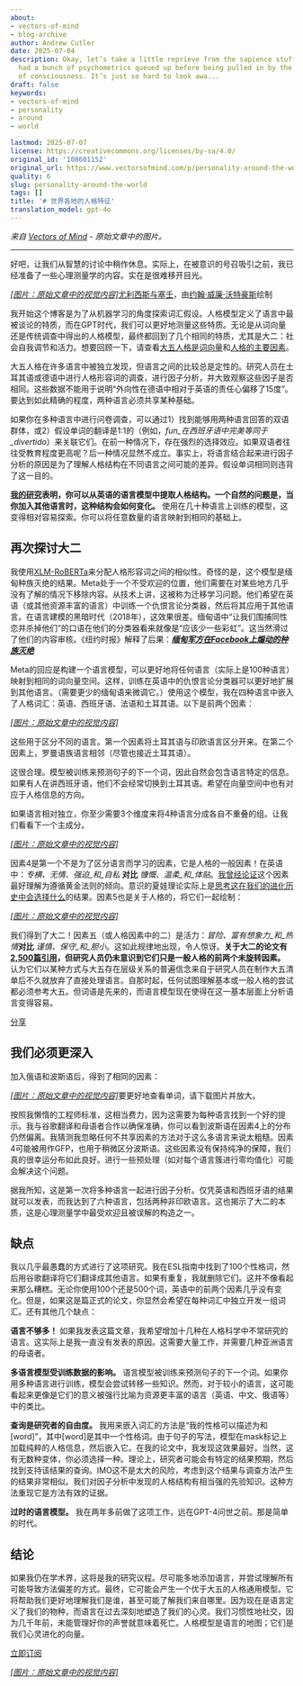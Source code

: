 ```yaml
---
about:
- vectors-of-mind
- blog-archive
author: Andrew Cutler
date: 2025-07-04
description: Okay, let’s take a little reprieve from the sapience stuff. I actually
  had a bunch of psychometrics queued up before being pulled in by the clarion call
  of consciousness. It’s just so hard to look awa...
draft: false
keywords:
- vectors-of-mind
- personality
- around
- world

lastmod: 2025-07-07
license: https://creativecommons.org/licenses/by-sa/4.0/
original_id: '108601152'
original_url: https://www.vectorsofmind.com/p/personality-around-the-world
quality: 6
slug: personality-around-the-world
tags: []
title: '# 世界各地的人格特征'
translation_model: gpt-4o
---
```


*来自 [Vectors of Mind](https://www.vectorsofmind.com/p/personality-around-the-world) - 原始文章中的图片。*

---

好吧，让我们从智慧的讨论中稍作休息。实际上，在被意识的号召吸引之前，我已经准备了一些心理测量学的内容。实在是很难移开目光。

[*[图片：原始文章中的视觉内容]*](https://substackcdn.com/image/fetch/$s_!X2nA!,f_auto,q_auto:good,fl_progressive:steep/https%3A%2F%2Fsubstack-post-media.s3.amazonaws.com%2Fpublic%2Fimages%2F62106fb3-6e73-444d-96f1-07b95ec828f9_1024x506.jpeg)[尤利西斯与塞壬](https://en.wikipedia.org/wiki/Ulysses_and_the_Sirens_\(Waterhouse\))，由[约翰·威廉·沃特豪斯](https://en.wikipedia.org/wiki/John_William_Waterhouse)绘制

我开始这个博客是为了从机器学习的角度探索词汇假设。人格模型定义了语言中最被谈论的特质，而在GPT时代，我们可以更好地测量这些特质。无论是从词向量还是传统调查中得出的人格模型，最终都回到了几个相同的特质，尤其是大二：社会自我调节和活力。想要回顾一下，请查看[大五人格是词向量](https://vectors.substack.com/p/the-big-five-are-word-vectors)和[人格的主要因素](https://vectors.substack.com/p/primary-factor-of-personality-part)。

大五人格在许多语言中被独立发现，但语言之间的比较总是定性的。研究人员在土耳其语或德语中进行人格形容词的调查，进行因子分析，并大致观察这些因子是否相同。这些数据不能用于说明“外向性在德语中相对于英语的责任心偏移了15度”。要达到如此精确的程度，两种语言必须共享某种基础。

如果你在多种语言中进行问卷调查，可以通过1）找到能够用两种语言回答的双语群体，或2）假设单词的翻译是1:1的（例如，_fun_在西班牙语中完美等同于_divertido_）来关联它们。在前一种情况下，存在强烈的选择效应。如果双语者往往受教育程度更高呢？后一种情况显然不成立。事实上，将语言结合起来进行因子分析的原因是为了理解人格结构在不同语言之间可能的差异。假设单词相同则违背了这一目的。

**[我的研究](https://arxiv.org/abs/2203.02092)表明，你可以从英语的语言模型中提取人格结构。一个自然的问题是，当你加入其他语言时，这种结构会如何变化。** 使用在几十种语言上训练的模型，这变得相对容易探索。你可以将任意数量的语言映射到相同的基础上。

## 再次探讨大二

我使用[XLM-RoBERTa](https://huggingface.co/xlm-roberta-base)来分配人格形容词之间的相似性。奇怪的是，这个模型是缅甸种族灭绝的结果。Meta处于一个不受欢迎的位置，他们需要在对某些地方几乎没有了解的情况下移除内容。从技术上讲，这被称为迁移学习问题。他们希望在英语（或其他资源丰富的语言）中训练一个仇恨言论分类器，然后将其应用于其他语言。在语言建模的黑暗时代（2018年），这效果很差。缅甸语中“让我们围捕同性恋并杀掉他们”的口语在他们的分类器看来就像是“应该少一些彩虹”。这当然滑过了他们的内容审核。《纽约时报》解释了后果：_**[缅甸军方在Facebook上煽动的种族灭绝](https://www.nytimes.com/2018/10/15/technology/myanmar-facebook-genocide.html)**_

Meta的回应是构建一个语言模型，可以更好地将任何语言（实际上是100种语言）映射到相同的词向量空间。这样，训练在英语中的仇恨言论分类器可以更好地扩展到其他语言。（需要更少的缅甸语来微调它。）使用这个模型，我在四种语言中嵌入了人格词汇：英语、西班牙语、法语和土耳其语。以下是前两个因素：

[*[图片：原始文章中的视觉内容]*](https://substackcdn.com/image/fetch/$s_!eLVQ!,f_auto,q_auto:good,fl_progressive:steep/https%3A%2F%2Fsubstack-post-media.s3.amazonaws.com%2Fpublic%2Fimages%2Fdd3ff00d-d96d-4e3b-ada4-640e3cd66089_1245x954.png)

这些用于区分不同的语言。第一个因素将土耳其语与印欧语言区分开来。在第二个因素上，罗曼语族语言相邻（尽管也接近土耳其语）。

这很合理。模型被训练来预测句子的下一个词，因此自然会包含语言特定的信息。如果有人在讲西班牙语，他们不会经常切换到土耳其语。希望在向量空间中也有对应于人格信息的方向。

如果语言相对独立，你至少需要3个维度来将4种语言分成各自不重叠的组。让我们看看下一个主成分。

[*[图片：原始文章中的视觉内容]*](https://substackcdn.com/image/fetch/$s_!PRKA!,f_auto,q_auto:good,fl_progressive:steep/https%3A%2F%2Fsubstack-post-media.s3.amazonaws.com%2Fpublic%2Fimages%2F5eb70bd2-8684-4844-94bd-aa12adc030bf_1256x954.png)

因素4是第一个不是为了区分语言而学习的因素，它是人格的一般因素！在英语中：_专横、无情、强迫_和_自私_ **对比** _慷慨、温柔_和_体贴_。[我曾经论证](https://vectors.substack.com/p/primary-factor-of-personality-part)这个因素最好理解为遵循黄金法则的倾向。意识的夏娃理论实际上是[思考这在我们的进化历史中会选择什么](https://vectors.substack.com/p/consequences-of-conscience)的结果。因素5也是关于人格的，将它们一起绘制：

[*[图片：原始文章中的视觉内容]*](https://substackcdn.com/image/fetch/$s_!pD64!,f_auto,q_auto:good,fl_progressive:steep/https%3A%2F%2Fsubstack-post-media.s3.amazonaws.com%2Fpublic%2Fimages%2F192dc8f4-db5e-4d96-b8a5-ce16c1cbf1f6_1264x954.png)

我们得到了大二！因素五（或人格因素中的二）是活力：_冒险、富有想象力_和_热情_**对比** _谨慎、保守_和_胆小_。这如此规律地出现，令人惊讶。**关于大二的论文有[2,500篇引用](https://scholar.google.com/scholar?cites=11052969740325606797&as_sdt=2005&sciodt=0,5&hl=en)，但研究人员仍未意识到它们只是一般人格的前两个未旋转因素。** 认为它们以某种方式与大五存在层级关系的普遍信念来自于研究人员在制作大五清单后不久就放弃了直接处理语言。自那时起，任何试图理解基本或一般人格的尝试都必须参考大五。但词语是先来的，而语言模型现在使得在这一基本层面上分析语言变得容易。

[分享](https://www.vectorsofmind.com/p/personality-around-the-world?utm_source=substack&utm_medium=email&utm_content=share&action=share)

## 我们必须更深入

加入俄语和波斯语后，得到了相同的因素：

[*[图片：原始文章中的视觉内容]*](https://substackcdn.com/image/fetch/$s_!IIKx!,f_auto,q_auto:good,fl_progressive:steep/https%3A%2F%2Fsubstack-post-media.s3.amazonaws.com%2Fpublic%2Fimages%2F976f1c11-fd97-4184-a74a-a384a09b0579_2078x1715.png)要更好地查看单词，请下载图片并放大。

按照我懒惰的工程师标准，这相当费力，因为这需要为每种语言找到一个好的提示。我与谷歌翻译和母语者合作以确保准确，你可以看到波斯语在因素4上的分布仍然偏离。我猜测我忽略任何不共享因素的方法对于这么多语言来说太粗糙。因素4可能被用作GFP，也用于稍微区分波斯语。这些因素没有保持纯净的保障，我们真的很幸运分布如此良好。进行一些预处理（如对每个语言簇进行零均值化）可能会解决这个问题。

据我所知，这是第一次将多种语言一起进行因子分析。仅凭英语和西班牙语的结果就可以发表，而我达到了六种语言，包括两种非印欧语言。这也揭示了大二的本质，这是心理测量学中最受欢迎且被误解的构造之一。

## 缺点

我以几乎最愚蠢的方式进行了这项研究。我在ESL指南中找到了100个性格词，然后用谷歌翻译将它们翻译成其他语言。如果有重复，我就删除它们。这并不像看起来那么糟糕。无论你使用100个还是500个词，英语中的前两个因素几乎没有变化。但是，如果这是篇正式的论文，你显然会希望在每种词汇中独立开发一组词汇。还有其他几个缺点：

**语言不够多！** 如果我发表这篇文章，我希望增加十几种在人格科学中不常研究的语言。这实际上是我一直没有发表的原因。这需要大量工作，并需要几种亚洲语言的母语者。

**多语言模型受训练数据的影响。** 语言模型被训练来预测句子的下一个词。如果你用多种语言进行训练，模型会尝试转移一些知识。然而，对于较小的语言，这可能看起来更像是它们的意义被强行比喻为资源更丰富的语言（英语、中文、俄语等）中的类比。

**查询是研究者的自由度。** 我用来嵌入词汇的方法是“我的性格可以描述为<mask>和[word]”，其中[word]是其中一个性格词。由于句子的写法，模型在mask标记上加载纯粹的人格信息，然后嵌入它。在我的论文中，我发现这效果最好。当然，这有无数种变体，你必须选择一种。理论上，研究者可能会有特定的结果预期，然后找到支持该结果的查询。IMO这不是太大的风险，考虑到这个结果与调查方法产生的结果非常相似。我们对因子分析中发现的人格结构有相当强的先验知识。这种方法重现它是方法有效的证据。

**过时的语言模型。** 我在两年多前做了这项工作，远在GPT-4问世之前。那是简单的时代。

## 结论

如果我仍在学术界，这将是我的研究议程。尽可能多地添加语言，并尝试理解所有可能导致方法偏差的方式。最终，它可能会产生一个优于大五的人格通用模型。它将帮助我们更好地理解我们是谁，甚至可能了解我们来自哪里。因为现在是语言定义了我们的物种，而语言在过去深刻地塑造了我们的心灵。我们习惯性地社交，因为几千年前，未能管理好你的声誉就意味着死亡。人格模型是语言的地图；它们是我们心灵进化的向量。

[立即订阅](https://www.vectorsofmind.com/subscribe?)

[*[图片：原始文章中的视觉内容]*](https://substackcdn.com/image/fetch/$s_!MDwl!,f_auto,q_auto:good,fl_progressive:steep/https%3A%2F%2Fsubstack-post-media.s3.amazonaws.com%2Fpublic%2Fimages%2F935dcb92-8e91-41c3-9630-2a80f2bc9a06_1024x1024.png)
